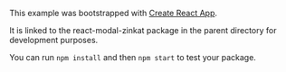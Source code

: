 This example was bootstrapped with [Create React App](https://github.com/facebook/create-react-app).

It is linked to the react-modal-zinkat package in the parent directory for development purposes.

You can run `npm install` and then `npm start` to test your package.

